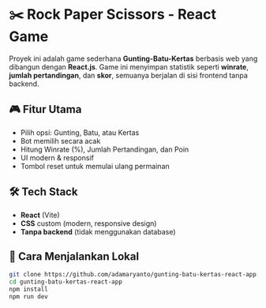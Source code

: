 # ✂️ Rock Paper Scissors - React Game

Proyek ini adalah game sederhana **Gunting-Batu-Kertas** berbasis web yang dibangun dengan **React.js**. Game ini menyimpan statistik seperti **winrate**, **jumlah pertandingan**, dan **skor**, semuanya berjalan di sisi frontend tanpa backend.

## 🎮 Fitur Utama
- Pilih opsi: Gunting, Batu, atau Kertas
- Bot memilih secara acak
- Hitung Winrate (%), Jumlah Pertandingan, dan Poin
- UI modern & responsif
- Tombol reset untuk memulai ulang permainan

## 🛠️ Tech Stack
- **React** (Vite)
- **CSS** custom (modern, responsive design)
- **Tanpa backend** (tidak menggunakan database)

## 🚀 Cara Menjalankan Lokal

```bash
git clone https://github.com/adamaryanto/gunting-batu-kertas-react-app.git
cd gunting-batu-kertas-react-app
npm install
npm run dev

